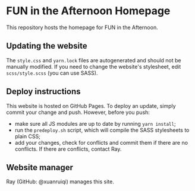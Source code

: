 # FUN in the Afternoon Homepage
This repository hosts the homepage for FUN in the Afternoon.

## Updating the website
The `style.css` and `yarn.lock` files are autogenerated and 
should not be manually modified. If you need to change the 
website's stylesheet, edit `scss/style.scss` (you can use 
SASS).

## Deploy instructions
This website is hosted on GitHub Pages. To deploy an update, 
simply commit your change and push. However, before you push:
* make sure all JS modules are up to date by running `yarn install`;
* run the `predeploy.sh` script, which will compile the SASS stylesheets 
  to plain CSS;
* add your changes, check for conflicts and commit them if there are no 
  conflicts. If there are conflicts, contact Ray.

## Website manager
Ray (GitHub: @xuanruiqi) manages this site.